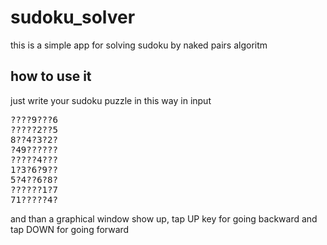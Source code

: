 # sudoku_solver
this is a simple app for solving sudoku by naked pairs algoritm
## how to use it
just write your sudoku puzzle in this way in input
<pre>
????9???6
?????2??5
8??4?3?2?
?49??????
?????4???
1?3?6?9??
5?4??6?8?
??????1?7
71?????4?
</pre>

and than a graphical window show up, tap UP key for going backward and tap DOWN for going forward
